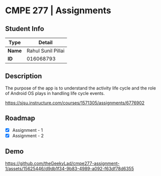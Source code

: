 # CMPE 277 | Assignments

## Student Info

| Type | Detail |
| --- | --- |
| **Name** | Rahul Sunil Pillai |
| **ID** | 016068793 |

## Description

The purpose of the app is to understand the activity life cycle and the role of Android OS plays in handling life cycle events.

https://sjsu.instructure.com/courses/1571305/assignments/6776902

## Roadmap

- [x] Assignment - 1
- [x] Assignment - 2

## Demo

https://github.com/theGeekyLad/cmpe277-assignment-1/assets/15625446/d9db1f34-9b83-4989-a092-f63df78d6355
